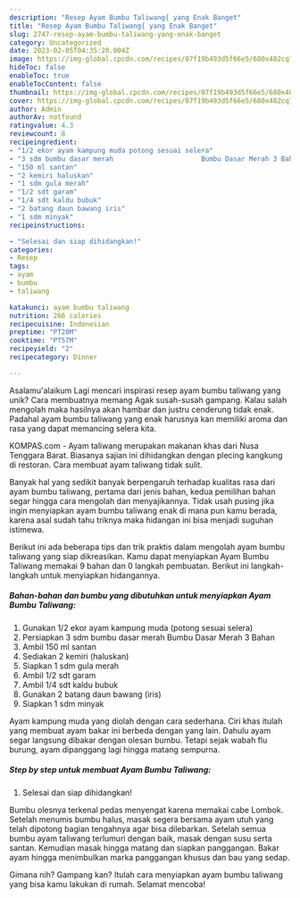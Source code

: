 ```yaml
---
description: "Resep Ayam Bumbu Taliwang{ yang Enak Banget"
title: "Resep Ayam Bumbu Taliwang{ yang Enak Banget"
slug: 2747-resep-ayam-bumbu-taliwang-yang-enak-banget
category: Uncategorized
date: 2023-02-05T04:35:20.004Z
image: https://img-global.cpcdn.com/recipes/07f19b493d5f66e5/680x482cq70/ayam-bumbu-taliwang-foto-resep-utama.jpg
hideToc: false
enableToc: true
enableTocContent: false
thumbnail: https://img-global.cpcdn.com/recipes/07f19b493d5f66e5/680x482cq70/ayam-bumbu-taliwang-foto-resep-utama.jpg
cover: https://img-global.cpcdn.com/recipes/07f19b493d5f66e5/680x482cq70/ayam-bumbu-taliwang-foto-resep-utama.jpg
author: Admin
authorAv: notfound
ratingvalue: 4.3
reviewcount: 8
recipeingredient:
- "1/2 ekor ayam kampung muda potong sesuai selera"
- "3 sdm bumbu dasar merah                      Bumbu Dasar Merah 3 Bahan"
- "150 ml santan"
- "2 kemiri haluskan"
- "1 sdm gula merah"
- "1/2 sdt garam"
- "1/4 sdt kaldu bubuk"
- "2 batang daun bawang iris"
- "1 sdm minyak"
recipeinstructions:

- "Selesai dan siap dihidangkan!"
categories:
- Resep
tags:
- ayam
- bumbu
- taliwang

katakunci: ayam bumbu taliwang 
nutrition: 266 calories
recipecuisine: Indonesian
preptime: "PT20M"
cooktime: "PT57M"
recipeyield: "2"
recipecategory: Dinner

---
```



Asalamu'alaikum Lagi mencari inspirasi resep ayam bumbu taliwang yang unik? Cara membuatnya memang Agak susah-susah gampang. Kalau salah mengolah maka hasilnya akan hambar dan justru cenderung tidak enak. Padahal ayam bumbu taliwang yang enak harusnya kan memiliki aroma dan rasa yang dapat memancing selera kita.


KOMPAS.com - Ayam taliwang merupakan makanan khas dari Nusa Tenggara Barat. Biasanya sajian ini dihidangkan dengan plecing kangkung di restoran. Cara membuat ayam taliwang tidak sulit.

Banyak hal yang sedikit banyak berpengaruh terhadap kualitas rasa dari ayam bumbu taliwang, pertama dari jenis bahan, kedua pemilihan bahan segar hingga cara mengolah dan menyajikannya. Tidak usah pusing jika ingin menyiapkan ayam bumbu taliwang enak di mana pun kamu berada, karena asal sudah tahu triknya maka hidangan ini bisa menjadi suguhan istimewa.


Berikut ini ada beberapa tips dan trik praktis dalam mengolah ayam bumbu taliwang yang siap dikreasikan. Kamu dapat menyiapkan Ayam Bumbu Taliwang memakai 9 bahan dan 0 langkah pembuatan. Berikut ini langkah-langkah untuk menyiapkan hidangannya.

<!--inarticleads1-->

##### Bahan-bahan dan bumbu yang dibutuhkan untuk menyiapkan Ayam Bumbu Taliwang:

1. Gunakan 1/2 ekor ayam kampung muda (potong sesuai selera)
1. Persiapkan 3 sdm bumbu dasar merah                      Bumbu Dasar Merah 3 Bahan
1. Ambil 150 ml santan
1. Sediakan 2 kemiri (haluskan)
1. Siapkan 1 sdm gula merah
1. Ambil 1/2 sdt garam
1. Ambil 1/4 sdt kaldu bubuk
1. Gunakan 2 batang daun bawang (iris)
1. Siapkan 1 sdm minyak


Ayam kampung muda yang diolah dengan cara sederhana. Ciri khas itulah yang membuat ayam bakar ini berbeda dengan yang lain. Dahulu ayam segar langsung dibakar dengan olesan bumbu. Tetapi sejak wabah flu burung, ayam dipanggang lagi hingga matang sempurna. 

<!--inarticleads2-->

##### Step by step untuk membuat Ayam Bumbu Taliwang:


1. Selesai dan siap dihidangkan!

Bumbu olesnya terkenal pedas menyengat karena memakai cabe Lombok. Setelah menumis bumbu halus, masak segera bersama ayam utuh yang telah dipotong bagian tengahnya agar bisa dilebarkan. Setelah semua bumbu ayam taliwang terlumuri dengan baik, masak dengan susu serta santan. Kemudian masak hingga matang dan siapkan panggangan. Bakar ayam hingga menimbulkan marka panggangan khusus dan bau yang sedap. 

Gimana nih? Gampang kan? Itulah cara menyiapkan ayam bumbu taliwang yang bisa kamu lakukan di rumah. Selamat mencoba!
